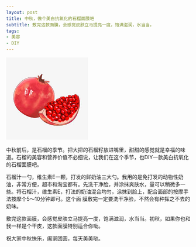```yaml
---
layout: post
title: 中秋，做个美白抗氧化的石榴面膜吧 
subtitle: 敷完这款面膜，会感觉皮肤立马提亮一度，饱满滋润，水当当。
tags:
- 美容
- DIY
---
```


![](/img/shiliu1.jpeg)

中秋前后，是石榴的季节。把大把的石榴籽放进嘴里，甜甜的感觉就是幸福的味道。石榴的美容和营养价值不必细说，让我们在这个季节，也DIY一款美白抗氧化的石榴面膜吧。

石榴汁一勺，维生素E一颗，打发的鲜奶油三大勺。我用的是免打发的动物性奶油，非常方便，超市和淘宝都有。先洗干净脸，并涂抹爽肤水，量可以稍微多一些。将石榴汁，维生素E，打法的奶油混合均匀，涂抹到脸上，配合面部的按摩手法按摩个5～10分钟即可。这个面 膜敷完一定要洗干净脸，不然会有种挥之不去的奶味。

敷完这款面膜，会感觉皮肤立马提亮一度，饱满滋润，水当当。初秋，如果你也和我一样是个干皮，这款面膜特别适合你呦。

祝大家中秋快乐，阖家团圆，每天美美哒。
